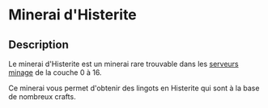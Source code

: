 # Minerai d'Histerite 

## Description 
Le minerai d'Histerite est un minerai rare trouvable dans les [serveurs minage](https://histeria.fr/wiki/3-gameplay/minage-servers) de la couche 0 à 16.

Ce minerai vous permet d'obtenir des lingots en Histerite qui sont à la base de nombreux crafts.
